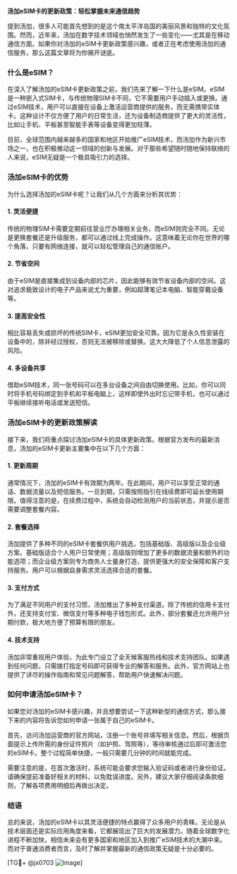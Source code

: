 **汤加eSIM卡的更新政策：轻松掌握未来通信趋势**

提到汤加，很多人可能首先想到的是这个南太平洋岛国的美丽风景和独特的文化氛围。然而，近年来，汤加在数字技术领域也悄然发生了一些变化——尤其是在移动通信方面。如果你对汤加的eSIM卡更新政策感兴趣，或者正在考虑使用汤加的通信服务，那么这篇文章将为你揭开谜底。

### 什么是eSIM？

在深入了解汤加的eSIM卡更新政策之前，我们先来了解一下什么是eSIM。eSIM是一种嵌入式SIM卡，与传统物理SIM卡不同，它不需要用户手动插入或更换。通过eSIM技术，用户可以直接在设备上激活运营商提供的服务，而无需携带实体卡。这种设计不仅方便了用户的日常生活，还为设备制造商提供了更大的灵活性，比如让手机、平板甚至智能手表等设备变得更加轻薄。

目前，全球范围内越来越多的国家和地区开始推广eSIM技术，而汤加作为新兴市场之一，也在积极推动这一领域的创新与发展。对于那些希望随时随地保持联络的人来说，eSIM无疑是一个极具吸引力的选择。

### 汤加eSIM卡的优势

为什么选择汤加的eSIM卡呢？让我们从几个方面来分析其优势：

#### 1. 灵活便捷
传统的物理SIM卡需要定期前往营业厅办理相关业务，而eSIM则完全不同。无论是更换套餐还是升级服务，都可以通过线上完成操作。这意味着无论你在世界的哪个角落，只要有网络连接，就可以轻松管理自己的通信账户。

#### 2. 节省空间
由于eSIM是直接集成到设备内部的芯片，因此能够有效节省设备内部的空间。这对追求极致设计的电子产品来说尤为重要，例如超薄笔记本电脑、智能穿戴设备等。

#### 3. 提高安全性
相比容易丢失或损坏的传统SIM卡，eSIM更加安全可靠。因为它是永久性安装在设备中的，除非经过授权，否则无法被移除或替换。这大大降低了个人信息泄露的风险。

#### 4. 多设备共享
借助eSIM技术，同一张号码可以在多台设备之间自由切换使用。比如，你可以同时将手机号码绑定到手机和平板电脑上，这样即使外出时忘记带手机，也可以通过平板继续接听电话或发送短信。

### 汤加eSIM卡的更新政策解读

接下来，我们将重点探讨汤加eSIM卡的具体更新政策。根据官方发布的最新消息，汤加的eSIM卡更新主要集中在以下几个方面：

#### 1. 更新周期
通常情况下，汤加的eSIM卡有效期为两年。在此期间，用户可以享受正常的通话、数据流量以及短信服务。一旦到期，只需按照指引在线续费即可延长使用期限。值得注意的是，在续费过程中，系统会自动检测用户的当前状态，并提示是否需要调整套餐内容。

#### 2. 套餐选择
汤加提供了多种不同的eSIM卡套餐供用户挑选，包括基础版、高级版以及企业级方案。基础版适合个人用户日常使用；高级版则增加了更多的数据流量和额外的功能选项；而企业级方案则专为商务人士量身打造，提供更强大的安全保障和客户支持服务。用户可以根据自身需求灵活选择合适的套餐。

#### 3. 支付方式
为了满足不同用户的支付习惯，汤加推出了多种支付渠道。除了传统的信用卡支付外，还支持支付宝、微信支付等多种电子钱包形式。此外，部分套餐还允许用户分期付款，极大地方便了预算有限的朋友。

#### 4. 技术支持
汤加非常重视用户体验，为此专门设立了全天候客服热线和技术支持团队。如果遇到任何问题，只需拨打指定号码即可获得专业的解答和服务。此外，官方网站上也提供了详尽的操作指南和常见问题解答，帮助用户快速解决问题。

### 如何申请汤加eSIM卡？

如果您对汤加的eSIM卡感兴趣，并且想要尝试一下这种新型的通信方式，那么接下来的内容将告诉您如何申请一张属于自己的eSIM卡。

首先，访问汤加运营商的官方网站，注册一个账号并填写相关信息。然后，根据页面提示上传所需的身份证件照片（如护照、驾照等），等待审核通过后即可激活您的eSIM卡。整个过程简单快捷，一般只需要几分钟的时间就能完成。

需要注意的是，在首次激活时，系统可能会要求您输入验证码或者进行身份验证。请确保提前准备好相关的材料，以免耽误进度。另外，建议大家仔细阅读条款细则，了解各项费用明细后再做出决定。

### 结语

总的来说，汤加的eSIM卡以其灵活便捷的特点赢得了众多用户的青睐。无论是从技术层面还是实际应用角度来看，它都展现出了巨大的发展潜力。随着全球数字化进程不断加快，相信未来会有更多国家和地区加入到推广eSIM技术的大潮中来。而对于普通消费者而言，及时了解并掌握最新的通信政策无疑是十分必要的。

[TG💪+ @jx0703 ![Image](https://github.com/user-attachments/assets/dbca1d08-cadb-493c-b0ec-ad6f7a83f270)]